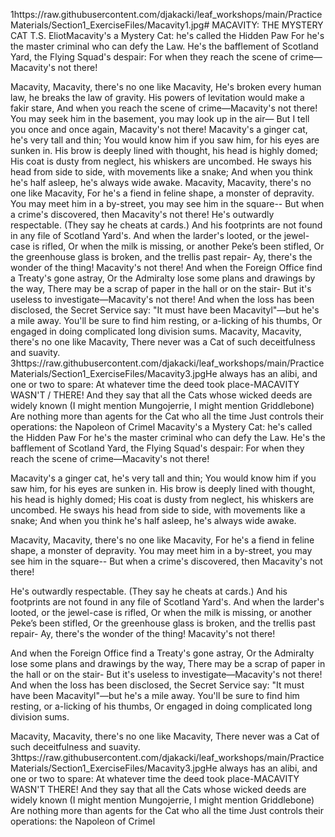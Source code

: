 1https://raw.githubusercontent.com/djakacki/leaf_workshops/main/PracticeMaterials/Section1_ExerciseFiles/Macavity1.jpg#  MACAVITY: THE MYSTERY CAT T.S. EliotMacavity's a Mystery Cat: he's called the Hidden Paw
For he's the master criminal who can defy the Law.
He's the bafflement of Scotland Yard, the Flying Squad's
despair:
For when they reach the scene of crime—Macavity's not there!

 Macavity, Macavity, there's no one like Macavity, He's broken every human law, he
				breaks the law of gravity. His powers of levitation would make a fakir stare, And
				when you reach the scene of crime—Macavity's not there! You may seek him in the
				basement, you may look up in the air— But I tell you once and once again, Macavity's
				not there!  Macavity's a ginger cat, he's very tall and thin; You would know him if you saw
				him, for his eyes are sunken in. His brow is deeply lined with thought, his head is
				highly domed; His coat is dusty from neglect, his whiskers are uncombed. He sways
				his head from side to side, with movements like a snake; And when you think he's
				half asleep, he's always wide awake.  Macavity, Macavity, there's no one like Macavity, For he's a fiend in feline shape,
				a monster of depravity. You may meet him in a by-street, you may see him in the
				square-- But when a crime's discovered, then Macavity's not there!  He's outwardly respectable. (They say he cheats at cards.) And his footprints are
				not found in any file of Scotland Yard's. And when the larder's looted, or the
				jewel-case is rifled, Or when the milk is missing, or another Peke’s been stifled,
				Or the greenhouse glass is broken, and the trellis past repair- Ay, there's the
				wonder of the thing! Macavity's not there!  And when the Foreign Office find a Treaty's gone astray, Or the Admiralty lose some
				plans and drawings by the way, There may be a scrap of paper in the hall or on the
				stair- But it's useless to investigate—Macavity's not there! And when the loss has
				been disclosed, the Secret Service say: "It must have been Macavityl"—but he's a
				mile away. You'll be sure to find him resting, or a-licking of his thumbs, Or
				engaged in doing complicated long division sums.  Macavity, Macavity, there's no one like Macavity, There never was a Cat of such
				deceitfulness and suavity. 3https://raw.githubusercontent.com/djakacki/leaf_workshops/main/PracticeMaterials/Section1_ExerciseFiles/Macavity3.jpgHe always has an alibi, and one or two to spare: At whatever time the deed took
				place-MACAVITY WASN'T / THERE! And they say that all the Cats whose wicked deeds are
				widely known (I might mention Mungojerrie, I might mention Griddlebone) Are nothing
				more than agents for the Cat who all the time Just controls their operations: the
				Napoleon of Crimel Macavity's a Mystery Cat: he's called the Hidden Paw
For he's the master criminal who can defy the Law.
He's the bafflement of Scotland Yard, the Flying Squad's despair:
For when they reach the scene of crime—Macavity's not there!

Macavity's a ginger cat, he's very tall and thin;
You would know him if you saw
him, for his eyes are sunken in.
His brow is deeply lined with thought, his head is highly domed;
His coat is dusty from neglect, his whiskers are uncombed.
He sways his head from side to side, with movements like a snake;
And when you think he's half asleep, he's always wide awake.

Macavity, Macavity, there's no one like Macavity,
For he's a fiend in feline shape, a monster of depravity.
You may meet him in a by-street, you may see him in the square--
But when a crime's discovered, then Macavity's not there!

He's outwardly respectable. (They say he cheats at cards.)
And his footprints are not found in any file of Scotland Yard's.
And when the larder's looted, or the jewel-case is rifled,
Or when the milk is missing, or another Peke’s been stifled,
Or the greenhouse glass is broken, and the trellis past repair-
Ay, there's the wonder of the thing! Macavity's not there!

And when the Foreign Office find a Treaty's gone astray,
Or the Admiralty lose some plans and drawings by the way,
There may be a scrap of paper in the hall or on the stair-
But it's useless to investigate—Macavity's not there!
And when the loss has been disclosed, the Secret Service say:
"It must have been Macavityl"—but he's a mile away.
You'll be sure to find him resting, or a-licking of his thumbs,
Or engaged in doing complicated long division sums.

Macavity, Macavity, there's no one like Macavity,
There never was a Cat of such
deceitfulness and suavity.
3https://raw.githubusercontent.com/djakacki/leaf_workshops/main/PracticeMaterials/Section1_ExerciseFiles/Macavity3.jpgHe always has an alibi, and one or two to spare:
At whatever time the deed took place-MACAVITY WASN'T THERE!
And they say that all the Cats whose wicked deeds are widely known
(I might mention Mungojerrie, I might mention Griddlebone)
Are nothing more than agents for the Cat who all the time
Just controls their operations: the Napoleon of Crimel

